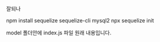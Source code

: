 잘되나

npm install sequelize sequelize-cli mysql2
npx sequelize init

model 폴더안에 index.js 파일 원래 내용입니다.